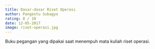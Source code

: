 ```yaml
---
title: Dasar-dasar Riset Operasi
author: Pangestu Subagyo
rating: 8 / 10
date: 12-05-2017
image: riset-operasi.jpg
---
```


Buku pegangan yang dipakai saat menempuh mata kuliah riset operasi. 
